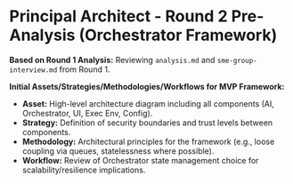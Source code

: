 # Principal Architect - Round 2 Pre-Analysis (Orchestrator Framework)

**Based on Round 1 Analysis:** Reviewing `analysis.md` and `sme-group-interview.md` from Round 1.

**Initial Assets/Strategies/Methodologies/Workflows for MVP Framework:**
*   **Asset:** High-level architecture diagram including all components (AI, Orchestrator, UI, Exec Env, Config).
*   **Strategy:** Definition of security boundaries and trust levels between components.
*   **Methodology:** Architectural principles for the framework (e.g., loose coupling via queues, statelessness where possible).
*   **Workflow:** Review of Orchestrator state management choice for scalability/resilience implications. 